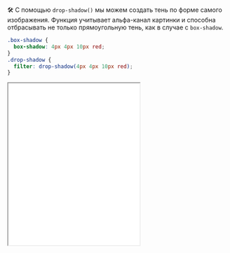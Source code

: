 🛠 С помощью `drop-shadow()` мы можем создать тень по форме самого изображения. Функция учитывает альфа-канал картинки и способна отбрасывать не только прямоугольную тень, как в случае с `box-shadow`. 

```css
.box-shadow {
  box-shadow: 4px 4px 10px red;
}
.drop-shadow {
  filter: drop-shadow(4px 4px 10px red);
}
```

<iframe title="drop-shadow() и альфа-канал" src="../demos/drop-shadow-alpha/" height="370"></iframe>